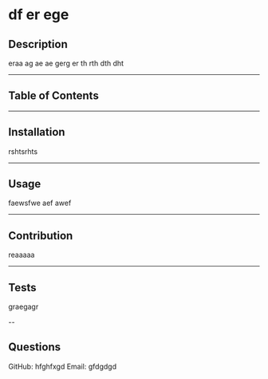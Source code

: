 # df er ege

  ## Description

  eraa ag ae ae gerg er th rth dth dht

  ---

  ## Table of Contents



  ---

  ## Installation
  rshtsrhts


  ---

  ## Usage
  faewsfwe aef awef 

  ---

  ## Contribution
  reaaaaa

  ---

  ## Tests
  graegagr

  --

  ## Questions
  GitHub: hfghfxgd
  Email: gfdgdgd


